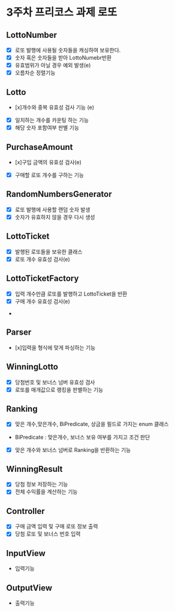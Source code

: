 # 3주차 프리코스 과제 로또


## LottoNumber
- [x] 로또 발행에 사용될 숫자들을 캐싱하여 보유한다.
- [x] 숫자 혹은 숫자들을 받아 LottoNumebr반환
- [x] 유효범위가 아닐 경우 예외 발생(e)
- [x] 오름차순 정렬기능

## Lotto
- [x]개수와 중복 유효성 검사 기능 (e)
- [x] 일치하는 개수를 카운팅 하는 기능
- [x] 해당 숫자 포함여부 판별 기능

## PurchaseAmount
- [x]구입 금액의 유효성 검사(e)
- [x] 구매할 로또 개수를 구하는 기능

## RandomNumbersGenerator
- [x] 로또 발행에 사용할 랜덤 숫자 발생
- [x] 숫자가 유효하지 않을 경우 다시 생성

## LottoTicket
- [x] 발행된 로또들을  보유한 클래스
- [x] 로또 개수 유효성 검사(e)

## LottoTicketFactory
- [x] 입력 개수만큼 로또를 발행하고 LottoTicket을 반환
- [x] 구매 개수 유효성 검사(e)
- 
## Parser
- [x]입력을 형식에 맞게 파싱하는 기능

## WinningLotto
- [x] 당첨번호 및 보너스 넘버 유효성 검사
- [x] 로또를 매개값으로 랭킹을 판별하는 기능

## Ranking
- [x] 맞은 개수,맞은개수, BiPredicate, 상금을 필드로 가지는 enum 클래스
- BiPredicate : 맞은개수, 보너스 보유 여부를 가지고 조건 판단
- [x] 맞은 개수와 보너스 넘버로 Ranking을 반환하는 기능

## WinningResult
- [x] 당첨 정보 저장하는 기능
- [x] 전체 수익률을 계산하는 기능

## Controller
- [x] 구매 금액 입력 및 구매 로또 정보 출력
- [x] 당첨 로또 및 보너스 번호 입력

## InputView
- 입력기능

## OutputView
- 출력기능


